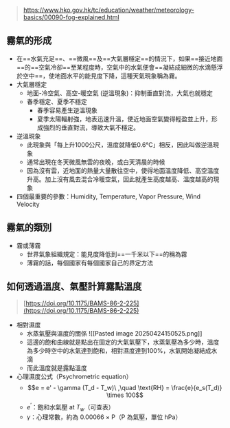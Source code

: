 > https://www.hko.gov.hk/tc/education/weather/meteorology-basics/00090-fog-explained.html
> 
## 霧氣的形成
- 在==水氣充足==、==微風==及==大氣層穩定==的情況下，如果==接近地面==的==空氣冷卻==至某程度時，空氣中的水氣便會==凝結成細微的水滴懸浮於空中==，使地面水平的能見度下降，這種天氣現象稱為霧。
- 大氣層穩定
	- 地面-冷空氣、高空-暖空氣 (逆溫現象)：抑制垂直對流，大氣也就穩定
	- 春季穩定、夏季不穩定
		- 春季容易產生逆溫現象
		- 夏季太陽輻射強，地表迅速升溫，使近地面空氣變得輕盈並上升，形成強烈的垂直對流，導致大氣不穩定。
- 逆溫現象
	- 此現象與「每上升1000公尺，溫度就降低0.6℃」相反，因此叫做逆溫現象
	- 通常出現在冬天微風無雲的夜晚，或白天清晨的時候
	- 因為沒有雲，近地面的熱量大量散往空中，使得地面溫度降低、高空溫度升高。加上沒有風去混合冷暖空氣，因此就產生高度越高、溫度越高的現象
- 四個最重要的參數：Humidity, Temperature, Vapor Pressure, Wind Velocity
## 霧氣的類別
- 霧或薄霧
	- 世界氣象組織規定：能見度降低到==一千米以下==的稱為霧
	- 薄霧的話，每個國家有每個國家自己的界定方法
## 如何透過溫度、氣壓計算露點溫度
> [https://doi.org/10.1175/BAMS-86-2-225](https://doi.org/10.1175/BAMS-86-2-225)

- 相對濕度
	- 水蒸氣壓與溫度的關係
  ![[Pasted image 20250424150525.png]]
	- 這邊的飽和曲線就是點出在固定的大氣氣壓下，水蒸氣壓為多少時，溫度為多少時空中的水氣達到飽和，相對濕度達到100%，水氣開始凝結成水滴
	- 而此溫度就是露點溫度
 -  心理濕度公式（Psychrometric equation）
	 - $$e = e' - \gamma (T_d - T_w)\ ,\quad \text{RH} = \frac{e}{e_s(T_d)} \times 100$$
	 - $e^′$：飽和水氣壓 at $T_w$（可查表）
	- $\gamma$：心理常數，約為 0.00066 × P（P 為氣壓，單位 hPa）